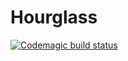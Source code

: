 # Hourglass
[![Codemagic build status][badge-svg-link]][build-link]

[badge-svg-link]: https://api.codemagic.io/apps/6414e23f7e66ee98ea7b215d/build-and-test/status_badge.svg
[build-link]: https://codemagic.io/apps/6414e23f7e66ee98ea7b215d/build-and-test/latest_build
